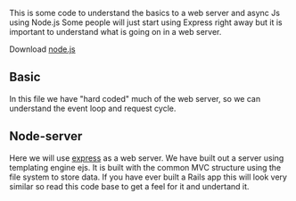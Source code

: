 This is some code to understand the basics to a web server and async Js using Node.js
Some people will just start using Express right away but it is important to understand what is going on in a web server.

Download [node.js](https://nodejs.org/en/download/)

## Basic

In this file we have "hard coded" much of the web server, so we can understand the event loop and request cycle.

## Node-server

Here we will use [express](https://expressjs.com/) as a web server.
We have built out a server using templating engine ejs. It is built with the common MVC structure using the file system to store data. If you have ever built a Rails app this will look very similar so read this code base to get a feel for it and undertand it.
